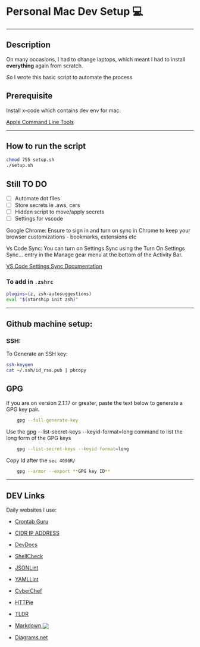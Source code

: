 # Personal Mac Dev Setup 💻

---

## Description

On many occasions, I had to change laptops, which meant
I had to install **everything** again from scratch.

_So_ I wrote this basic script to automate the process

## Prerequisite

Install x-code which contains dev env for mac:

[Apple Command Line Tools](https://developer.apple.com/download/all/?q=command%20line%20tools)

---

## How to run the script

``` bash
chmod 755 setup.sh
./setup.sh
```

## Still TO DO

- [ ] Automate dot files
- [ ] Store secrets ie .aws, cers
- [ ] Hidden script to move/apply secrets
- [ ] Settings for vscode

Google Chrome:
Ensure to sign in and turn on sync in Chrome
to keep your browser customizations - bookmarks, extensions etc

Vs Code Sync:
You can turn on Settings Sync using the Turn On Settings Sync... entry in the Manage gear menu at the bottom of the Activity Bar.

[VS Code Settings Sync Documentation](https://code.visualstudio.com/docs/editor/settings-sync)

### To add in `.zshrc`

``` bash
plugins=(z, zsh-autosuggestions)
eval "$(starship init zsh)"
```

---

## Github machine setup:

### SSH:

To Generate an SSH key:

``` bash 
ssh-keygen
cat ~/.ssh/id_rsa.pub | pbcopy
```  

## GPG

If you are on version 2.1.17 or greater, paste the text below to generate a GPG key pair.

``` bash
    gpg --full-generate-key
```

Use the gpg --list-secret-keys --keyid-format=long command to list the long form of the GPG keys

``` bash
    gpg --list-secret-keys --keyid-format=long
```

Copy Id after the `sec 4096R/`

``` bash
    gpg --armor --export **GPG key ID**
```
---

## DEV Links

Daily websites I use:

- [Crontab Guru](https://crontab.guru/#*_*_*_*_*)

- [CIDR IP ADDRESS](https://cidr.xyz/)

- [DevDocs](https://devdocs.io/)

- [ShellCheck](https://www.shellcheck.net/)

- [JSONLint](https://jsonlint.com/)

- [YAMLLint](https://www.yamllint.com/)

- [CyberChef](https://gchq.github.io/CyberChef/)

- [HTTPie](https://httpie.io/)

- [TLDR](https://tldr.sh/)

- [Markdown <img src="https://markdowneditor.org/images/favicon-32x32.png" style="vertical-align: middle;">](https://markdowneditor.org)

- [Diagrams.net](https://app.diagrams.net/)

